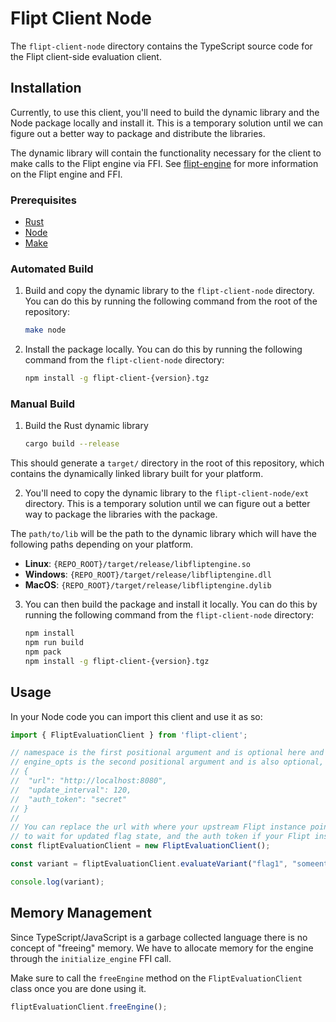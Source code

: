 # Flipt Client Node

The `flipt-client-node` directory contains the TypeScript source code for the Flipt client-side evaluation client.

## Installation

Currently, to use this client, you'll need to build the dynamic library and the Node package locally and install it. This is a temporary solution until we can figure out a better way to package and distribute the libraries.

The dynamic library will contain the functionality necessary for the client to make calls to the Flipt engine via FFI. See [flipt-engine](../flipt-engine) for more information on the Flipt engine and FFI.

### Prerequisites

- [Rust](https://www.rust-lang.org/tools/install)
- [Node](https://nodejs.org/en/download/)
- [Make](https://www.gnu.org/software/make/)

### Automated Build

1. Build and copy the dynamic library to the `flipt-client-node` directory. You can do this by running the following command from the root of the repository:

    ```bash
    make node
    ```

2. Install the package locally. You can do this by running the following command from the `flipt-client-node` directory:

    ```bash
    npm install -g flipt-client-{version}.tgz
    ```

### Manual Build

1. Build the Rust dynamic library

    ```bash
    cargo build --release
    ```

This should generate a `target/` directory in the root of this repository, which contains the dynamically linked library built for your platform.

2. You'll need to copy the dynamic library to the `flipt-client-node/ext` directory. This is a temporary solution until we can figure out a better way to package the libraries with the package.

The `path/to/lib` will be the path to the dynamic library which will have the following paths depending on your platform.

- **Linux**: `{REPO_ROOT}/target/release/libfliptengine.so`
- **Windows**: `{REPO_ROOT}/target/release/libfliptengine.dll`
- **MacOS**: `{REPO_ROOT}/target/release/libfliptengine.dylib`

3. You can then build the package and install it locally. You can do this by running the following command from the `flipt-client-node` directory:

    ```bash
    npm install
    npm run build
    npm pack
    npm install -g flipt-client-{version}.tgz
    ```

## Usage

In your Node code you can import this client and use it as so:

```typescript
import { FliptEvaluationClient } from 'flipt-client';

// namespace is the first positional argument and is optional here and will have a value of "default" if not specified.
// engine_opts is the second positional argument and is also optional, the structure is:
// {
//  "url": "http://localhost:8080",
//  "update_interval": 120,
//  "auth_token": "secret"
// }
//
// You can replace the url with where your upstream Flipt instance points to, the update interval for how long you are willing
// to wait for updated flag state, and the auth token if your Flipt instance requires it.
const fliptEvaluationClient = new FliptEvaluationClient();

const variant = fliptEvaluationClient.evaluateVariant("flag1", "someentity", {"fizz": "buzz"});

console.log(variant);
```

## Memory Management

Since TypeScript/JavaScript is a garbage collected language there is no concept of "freeing" memory. We have to allocate memory for the engine through the `initialize_engine` FFI call.

Make sure to call the `freeEngine` method on the `FliptEvaluationClient` class once you are done using it.

```typescript
fliptEvaluationClient.freeEngine();
```
